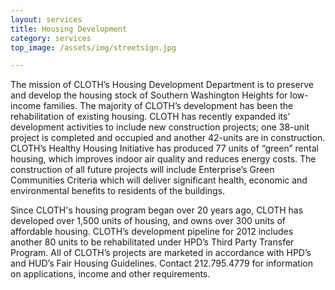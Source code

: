 ```yaml
---
layout: services
title: Housing Development
category: services
top_image: /assets/img/streetsign.jpg

---
```


The mission of CLOTH’s Housing Development Department is to preserve and develop the housing stock of Southern Washington Heights for low-income families. The majority of CLOTH’s development has been the rehabilitation of existing housing. CLOTH has recently expanded its’ development activities to include new construction projects; one 38-unit project is completed and occupied and another 42-units are in construction.  CLOTH’s Healthy Housing Initiative has produced 77 units of “green” rental housing, which improves indoor air quality and reduces energy costs.  The construction of all future projects will include Enterprise’s Green Communities Criteria which will deliver significant health, economic and environmental benefits to residents of the buildings.

Since CLOTH's housing program began over 20 years ago, CLOTH has developed over 1,500 units of housing, and owns over 300 units of affordable housing. CLOTH’s development pipeline for 2012 includes another 80 units to be rehabilitated under HPD’s Third Party Transfer Program.
All of CLOTH’s projects are marketed in accordance with HPD’s and HUD’s Fair Housing Guidelines. Contact 212.795.4779 for information on applications, income and other requirements.